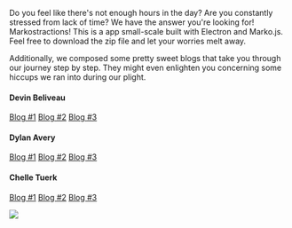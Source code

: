 Do you feel like there's not enough hours in the day?  Are you constantly
stressed from lack of time?  We have the answer you're looking for!  
Markostractions!  This is a app small-scale built with Electron and Marko.js.
Feel free to download the zip file and let your worries melt away.

Additionally, we composed some pretty sweet blogs that take you through our
journey step by step.  They might even enlighten you concerning some hiccups
we ran into during our plight.

#### Devin Beliveau
[Blog #1](https://medium.com/@devinmarieb/markojs-first-impressions-95a6b05ac0c0)
[Blog #2](https://medium.com/@devinmarieb/the-electron-lasso-blues-c3d51e2f946d)
[Blog #3](https://medium.com/@devinmarieb/weekend-loose-ends-85c4d46ffea5)

#### Dylan Avery
[Blog #1](https://medium.com/@dylanavery720/marko-marko-1-markojs-bcd6528af2f9)
[Blog #2](https://medium.com/@dylanavery720/marko-marko-2-components-electron-32b4294fe045)
[Blog #3](https://medium.com/@dylanavery720/marko-marko-3-electron-webpack-84e3edbe90cc)

#### Chelle Tuerk
[Blog #1](https://medium.com/@tuerkbot/marko-yolo-980f1041c3e6)
[Blog #2](https://medium.com/@tuerkbot/marko-dojo-4196e236338e)
[Blog #3](https://medium.com/@tuerkbot/marko-electron-suave-6e78d7da9e75)

![](http://g.recordit.co/C3VlyUVX2M.gif)
